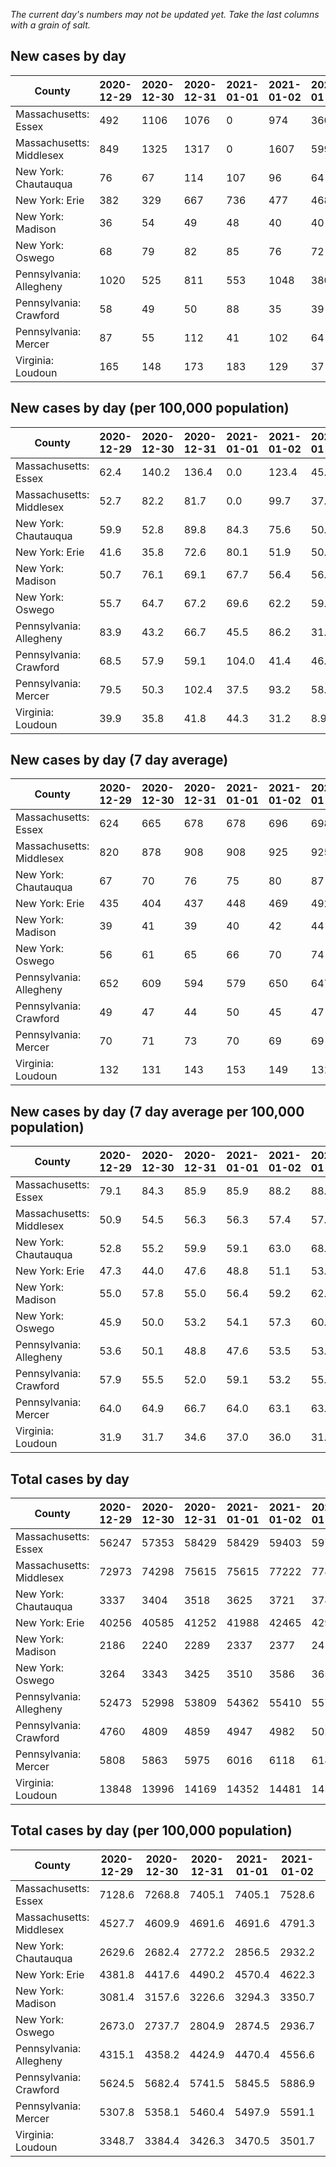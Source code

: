 _The current day's numbers may not be updated yet. Take the last columns with a grain of salt._
## New cases by day

| County | 2020-12-29 | 2020-12-30 | 2020-12-31 | 2021-01-01 | 2021-01-02 | 2021-01-03 | 2021-01-04 |
| --- | --- | --- | --- | --- | --- | --- | --- |
| Massachusetts: Essex | 492 | 1106 | 1076 | 0 | 974 | 360 |  |
| Massachusetts: Middlesex | 849 | 1325 | 1317 | 0 | 1607 | 599 |  |
| New York: Chautauqua | 76 | 67 | 114 | 107 | 96 | 64 |  |
| New York: Erie | 382 | 329 | 667 | 736 | 477 | 468 |  |
| New York: Madison | 36 | 54 | 49 | 48 | 40 | 40 |  |
| New York: Oswego | 68 | 79 | 82 | 85 | 76 | 72 |  |
| Pennsylvania: Allegheny | 1020 | 525 | 811 | 553 | 1048 | 380 |  |
| Pennsylvania: Crawford | 58 | 49 | 50 | 88 | 35 | 39 |  |
| Pennsylvania: Mercer | 87 | 55 | 112 | 41 | 102 | 64 |  |
| Virginia: Loudoun | 165 | 148 | 173 | 183 | 129 | 37 |  |

## New cases by day (per 100,000 population)

| County | 2020-12-29 | 2020-12-30 | 2020-12-31 | 2021-01-01 | 2021-01-02 | 2021-01-03 | 2021-01-04 |
| --- | --- | --- | --- | --- | --- | --- | --- |
| Massachusetts: Essex | 62.4 | 140.2 | 136.4 | 0.0 | 123.4 | 45.6 |  |
| Massachusetts: Middlesex | 52.7 | 82.2 | 81.7 | 0.0 | 99.7 | 37.2 |  |
| New York: Chautauqua | 59.9 | 52.8 | 89.8 | 84.3 | 75.6 | 50.4 |  |
| New York: Erie | 41.6 | 35.8 | 72.6 | 80.1 | 51.9 | 50.9 |  |
| New York: Madison | 50.7 | 76.1 | 69.1 | 67.7 | 56.4 | 56.4 |  |
| New York: Oswego | 55.7 | 64.7 | 67.2 | 69.6 | 62.2 | 59.0 |  |
| Pennsylvania: Allegheny | 83.9 | 43.2 | 66.7 | 45.5 | 86.2 | 31.2 |  |
| Pennsylvania: Crawford | 68.5 | 57.9 | 59.1 | 104.0 | 41.4 | 46.1 |  |
| Pennsylvania: Mercer | 79.5 | 50.3 | 102.4 | 37.5 | 93.2 | 58.5 |  |
| Virginia: Loudoun | 39.9 | 35.8 | 41.8 | 44.3 | 31.2 | 8.9 |  |

## New cases by day (7 day average)

| County | 2020-12-29 | 2020-12-30 | 2020-12-31 | 2021-01-01 | 2021-01-02 | 2021-01-03 | 2021-01-04 |
| --- | --- | --- | --- | --- | --- | --- | --- |
| Massachusetts: Essex | 624 | 665 | 678 | 678 | 696 | 698 |  |
| Massachusetts: Middlesex | 820 | 878 | 908 | 908 | 925 | 925 |  |
| New York: Chautauqua | 67 | 70 | 76 | 75 | 80 | 87 |  |
| New York: Erie | 435 | 404 | 437 | 448 | 469 | 492 |  |
| New York: Madison | 39 | 41 | 39 | 40 | 42 | 44 |  |
| New York: Oswego | 56 | 61 | 65 | 66 | 70 | 74 |  |
| Pennsylvania: Allegheny | 652 | 609 | 594 | 579 | 650 | 647 |  |
| Pennsylvania: Crawford | 49 | 47 | 44 | 50 | 45 | 47 |  |
| Pennsylvania: Mercer | 70 | 71 | 73 | 70 | 69 | 69 |  |
| Virginia: Loudoun | 132 | 131 | 143 | 153 | 149 | 131 |  |

## New cases by day (7 day average per 100,000 population)

| County | 2020-12-29 | 2020-12-30 | 2020-12-31 | 2021-01-01 | 2021-01-02 | 2021-01-03 | 2021-01-04 |
| --- | --- | --- | --- | --- | --- | --- | --- |
| Massachusetts: Essex | 79.1 | 84.3 | 85.9 | 85.9 | 88.2 | 88.5 |  |
| Massachusetts: Middlesex | 50.9 | 54.5 | 56.3 | 56.3 | 57.4 | 57.4 |  |
| New York: Chautauqua | 52.8 | 55.2 | 59.9 | 59.1 | 63.0 | 68.6 |  |
| New York: Erie | 47.3 | 44.0 | 47.6 | 48.8 | 51.1 | 53.6 |  |
| New York: Madison | 55.0 | 57.8 | 55.0 | 56.4 | 59.2 | 62.0 |  |
| New York: Oswego | 45.9 | 50.0 | 53.2 | 54.1 | 57.3 | 60.6 |  |
| Pennsylvania: Allegheny | 53.6 | 50.1 | 48.8 | 47.6 | 53.5 | 53.2 |  |
| Pennsylvania: Crawford | 57.9 | 55.5 | 52.0 | 59.1 | 53.2 | 55.5 |  |
| Pennsylvania: Mercer | 64.0 | 64.9 | 66.7 | 64.0 | 63.1 | 63.1 |  |
| Virginia: Loudoun | 31.9 | 31.7 | 34.6 | 37.0 | 36.0 | 31.7 |  |

## Total cases by day

| County | 2020-12-29 | 2020-12-30 | 2020-12-31 | 2021-01-01 | 2021-01-02 | 2021-01-03 | 2021-01-04 |
| --- | --- | --- | --- | --- | --- | --- | --- |
| Massachusetts: Essex | 56247 | 57353 | 58429 | 58429 | 59403 | 59763 |  |
| Massachusetts: Middlesex | 72973 | 74298 | 75615 | 75615 | 77222 | 77821 |  |
| New York: Chautauqua | 3337 | 3404 | 3518 | 3625 | 3721 | 3785 |  |
| New York: Erie | 40256 | 40585 | 41252 | 41988 | 42465 | 42933 |  |
| New York: Madison | 2186 | 2240 | 2289 | 2337 | 2377 | 2417 |  |
| New York: Oswego | 3264 | 3343 | 3425 | 3510 | 3586 | 3658 |  |
| Pennsylvania: Allegheny | 52473 | 52998 | 53809 | 54362 | 55410 | 55790 |  |
| Pennsylvania: Crawford | 4760 | 4809 | 4859 | 4947 | 4982 | 5021 |  |
| Pennsylvania: Mercer | 5808 | 5863 | 5975 | 6016 | 6118 | 6182 |  |
| Virginia: Loudoun | 13848 | 13996 | 14169 | 14352 | 14481 | 14518 |  |

## Total cases by day (per 100,000 population)

| County | 2020-12-29 | 2020-12-30 | 2020-12-31 | 2021-01-01 | 2021-01-02 | 2021-01-03 | 2021-01-04 |
| --- | --- | --- | --- | --- | --- | --- | --- |
| Massachusetts: Essex | 7128.6 | 7268.8 | 7405.1 | 7405.1 | 7528.6 | 7574.2 |  |
| Massachusetts: Middlesex | 4527.7 | 4609.9 | 4691.6 | 4691.6 | 4791.3 | 4828.5 |  |
| New York: Chautauqua | 2629.6 | 2682.4 | 2772.2 | 2856.5 | 2932.2 | 2982.6 |  |
| New York: Erie | 4381.8 | 4417.6 | 4490.2 | 4570.4 | 4622.3 | 4673.2 |  |
| New York: Madison | 3081.4 | 3157.6 | 3226.6 | 3294.3 | 3350.7 | 3407.1 |  |
| New York: Oswego | 2673.0 | 2737.7 | 2804.9 | 2874.5 | 2936.7 | 2995.7 |  |
| Pennsylvania: Allegheny | 4315.1 | 4358.2 | 4424.9 | 4470.4 | 4556.6 | 4587.8 |  |
| Pennsylvania: Crawford | 5624.5 | 5682.4 | 5741.5 | 5845.5 | 5886.9 | 5933.0 |  |
| Pennsylvania: Mercer | 5307.8 | 5358.1 | 5460.4 | 5497.9 | 5591.1 | 5649.6 |  |
| Virginia: Loudoun | 3348.7 | 3384.4 | 3426.3 | 3470.5 | 3501.7 | 3510.7 |  |
